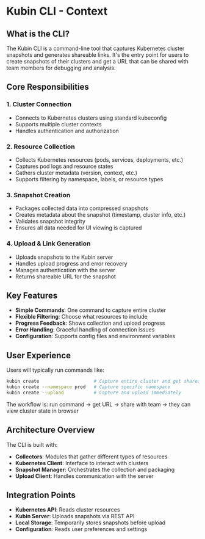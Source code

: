 # Kubin CLI - Context

## What is the CLI?

The Kubin CLI is a command-line tool that captures Kubernetes cluster snapshots and generates shareable links. It's the entry point for users to create snapshots of their clusters and get a URL that can be shared with team members for debugging and analysis.

## Core Responsibilities

### 1. Cluster Connection
- Connects to Kubernetes clusters using standard kubeconfig
- Supports multiple cluster contexts
- Handles authentication and authorization

### 2. Resource Collection
- Collects Kubernetes resources (pods, services, deployments, etc.)
- Captures pod logs and resource states
- Gathers cluster metadata (version, context, etc.)
- Supports filtering by namespace, labels, or resource types

### 3. Snapshot Creation
- Packages collected data into compressed snapshots
- Creates metadata about the snapshot (timestamp, cluster info, etc.)
- Validates snapshot integrity
- Ensures all data needed for UI viewing is captured

### 4. Upload & Link Generation
- Uploads snapshots to the Kubin server
- Handles upload progress and error recovery
- Manages authentication with the server
- Returns shareable URL for the snapshot

## Key Features

- **Simple Commands**: One command to capture entire cluster
- **Flexible Filtering**: Choose what resources to include
- **Progress Feedback**: Shows collection and upload progress
- **Error Handling**: Graceful handling of connection issues
- **Configuration**: Supports config files and environment variables

## User Experience

Users will typically run commands like:
```bash
kubin create                    # Capture entire cluster and get shareable link
kubin create --namespace prod   # Capture specific namespace
kubin create --upload           # Capture and upload immediately
```

The workflow is: run command → get URL → share with team → they can view cluster state in browser

## Architecture Overview

The CLI is built with:
- **Collectors**: Modules that gather different types of resources
- **Kubernetes Client**: Interface to interact with clusters
- **Snapshot Manager**: Orchestrates the collection and packaging
- **Upload Client**: Handles communication with the server

## Integration Points

- **Kubernetes API**: Reads cluster resources
- **Kubin Server**: Uploads snapshots via REST API
- **Local Storage**: Temporarily stores snapshots before upload
- **Configuration**: Reads user preferences and settings 